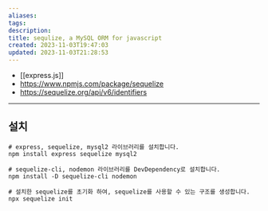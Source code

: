 ```yaml
---
aliases: 
tags: 
description:
title: sequlize, a MySQL ORM for javascript
created: 2023-11-03T19:47:03
updated: 2023-11-03T21:28:53
---
```

- [[express.js]]
- <https://www.npmjs.com/package/sequelize>
- <https://sequelize.org/api/v6/identifiers>
___

## 설치

```shell
# express, sequelize, mysql2 라이브러리를 설치합니다.
npm install express sequelize mysql2

# sequelize-cli, nodemon 라이브러리를 DevDependency로 설치합니다.
npm install -D sequelize-cli nodemon

# 설치한 sequelize를 초기화 하여, sequelize를 사용할 수 있는 구조를 생성합니다.
npx sequelize init 
```
